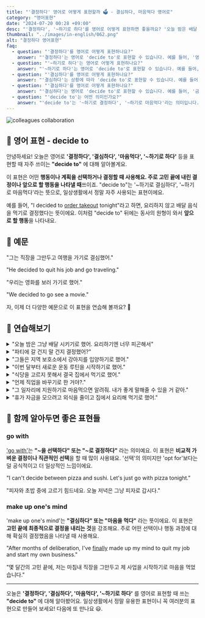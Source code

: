 ```yaml
---
title: "'결정하다' 영어로 어떻게 표현할까 🗳️ - 결심하다, 마음먹다 영어로"
category: "영어표현"
date: "2024-07-20 00:28 +09:00"
desc: "'결정하다', '~하기로 하다'를 영어로 어떻게 표현하면 좋을까요? '오늘 밤은 배달 시키기로 했어', '새로운 운동 루틴을 시작하기로 했어' 등을 영어로 표현하는 법을 배워봅시다. 다양한 예문을 통해서 연습하고 본인의 표현으로 만들어 보세요."
thumbnail: "../images/in-english/062.png"
alt: "결정하다 영어표현"
faq:
  - question: "'결정하다'를 영어로 어떻게 표현하나요?"
    answer: "'결정하다'는 영어로 'decide to'로 표현할 수 있습니다. 예를 들어, '영화를 보러 가기로 결정했어'는 'I decided to go see a movie'로 말할 수 있습니다."
  - question: "'~하기로 하다'는 영어로 어떻게 표현하나요?"
    answer: "'~하기로 하다'는 영어로 'decide to'로 표현할 수 있습니다. 예를 들어, '새로운 운동 루틴을 시작하기로 했어'는 'I decided to start a new workout routine'으로 말할 수 있습니다."
  - question: "'결심하다'를 영어로 어떻게 표현하나요?"
    answer: "'결심하다'는 상황에 따라 'decide to'로 표현할 수 있습니다. 예를 들어, '그녀는 직장을 그만두고 여행을 가기로 결심했어'는 'She decided to quit her job and go traveling'으로 말할 수 있습니다."
  - question: "'결심하다'를 영어로 어떻게 표현하나요?"
    answer: "'결심하다'는 영어로 'decide to'로 표현할 수 있습니다. 예를 들어, '금연하기로 결심했어'는 'I decided to quit smoking'으로 말할 수 있습니다."
  - question: "'decide to'는 어떤 의미인가요?"
    answer: "'decide to'는 '~하기로 결정하다', '~하기로 마음먹다'라는 의미입니다. 어떤 행동이나 계획을 선택하거나 결정할 때 사용합니다. 예를 들어, 'They decided to adopt a dog'는 '그들은 강아지를 입양하기로 결정했다'는 뜻입니다."
---
```


![colleagues collaboration](../images/in-english/062-1.avif)

## 🌟 영어 표현 - decide to

안녕하세요! 오늘은 영어로 **'결정하다', '결심하다', '마음먹다', '~하기로 하다'** 등을 표현할 때 자주 쓰이는 **"decide to"** 에 대해 알아볼게요.

이 표현은 어떤 **행동이나 계획을 선택하거나 결정할 때 사용해요. 주로 고민 끝에 내린 결정이나 앞으로 할 행동을 나타낼 때**쓰이죠. "decide to"는 '~하기로 결심하다', '~하기로 마음먹다'라는 뜻으로, 일상생활에서 정말 자주 사용되는 표현이에요.

예를 들어, "I decided to <a href="/blog/in-english/066.order-takeout/">order takeout</a> tonight"라고 하면, 요리하지 않고 배달 음식을 먹기로 결정했다는 뜻이에요. 이처럼 "decide to" 뒤에는 동사의 원형이 와서 **앞으로 할 행동**을 나타내요.

<script async src="https://pagead2.googlesyndication.com/pagead/js/adsbygoogle.js?client=ca-pub-1465612013356152"
     crossorigin="anonymous"></script>
<!-- engple-horizontal-ad -->

<ins class="adsbygoogle"
     style="display:block"
     data-ad-client="ca-pub-1465612013356152"
     data-ad-slot="2106896038"
     data-ad-format="auto"
     data-full-width-responsive="true"></ins>

<script>
     (adsbygoogle = window.adsbygoogle || []).push({});
</script>

## 📖 예문

"그는 직장을 그만두고 여행을 가기로 결심했어."

"He decided to quit his job and go traveling."

"우리는 영화를 보러 가기로 했어."

"We decided to go see a movie."

자, 이제 더 다양한 예문으로 이 표현을 연습해 볼까요? 🚀

## 💬 연습해보기

<details>
<summary>"오늘 밤은 그냥 배달 시키기로 했어. 요리하기엔 너무 피곤해서"</summary>
<span>"I decided to <a href="/blog/in-english/066.order-takeout/">order takeout</a> tonight. I'm too tired to cook."</span>
</details>

<details>
<summary>"파티에 갈 건지 말 건지 결정했어?"</summary>
<span>"Have you decided to go to the party yet?"</span>
</details>

<details>
<summary>"그들은 지역 보호소에서 강아지를 입양하기로 했어."</summary>
<span>"They decided to adopt a dog from the local shelter."</span>
</details>

<details>
<summary>"이번 달부터 새로운 운동 루틴을 시작하기로 했어."</summary>
<span>"I decided to start a new workout routine this month."</span>
</details>

<details>
<summary>"식당을 고르지 못해서 결국 집에서 먹기로 했어."</summary>
<span>"We couldn't choose a restaurant, so we decided to eat at home."</span>
</details>

<details>
<summary>"언제 직업을 바꾸기로 한 거야?."</summary>
<span>"When did you decide to switch careers?"</span>
</details>

<details>
<summary>"그 일자리에 지원하기로 마음먹으면 알려줘. 내가 좋게 말해줄 수 있을 거 같아."</summary>
<span>"If you decide to apply for that job, <a href="/blog/in-english/241.let-someone-know/">let me know</a>. I might be able to <a href="/blog/in-english/063.put-in-a-good-word/">put in a good word</a> for you."</span>
</details>

<details>
<summary>"휴가 자금을 모으려고 외식을 줄이고 집에서 요리해 먹기로 했어."</summary>
<span>"We decided to <a href="/blog/in-english/059.cut-back-on/">cut back on</a> eating out and make more meals at home to save for our vacation."</span>
</details>

## 🤝 함께 알아두면 좋은 표현들

### go with

['go with'](/blog/021.go-with/)는 **"~을 선택하다" 또는 "~로 결정하다"** 라는 의미예요. 이 표현은 **비교적 가벼운 결정이나 직관적인 선택**을 할 때 많이 사용돼요. '선택'의 의미지만 'opt for'보다는 덜 공식적이고 더 일상적인 느낌이에요.

"I can't decide between pizza and sushi. Let's just go with pizza tonight."

"피자와 초밥 중에 고르기 힘드네요. 오늘 저녁은 그냥 피자로 갑시다."

### make up one's mind

'make up one's mind'는 **"결심하다" 또는 "마음을 먹다"** 라는 뜻이에요. 이 표현은 **고민 끝에 최종적으로 결정을 내리는 것**을 강조해요. 주로 어떤 선택이나 행동 과정에 대해 확실히 결정했음을 나타낼 때 사용해요.

"After months of deliberation, I've [finally](/blog/in-english/182.finally/) made up my mind to quit my job and start my own business."

"몇 달간의 고민 끝에, 저는 마침내 직장을 그만두고 제 사업을 시작하기로 마음을 먹었습니다."

---

오늘은 **'결정하다', '결심하다', '마음먹다', '~하기로 하다'** 를 영어로 표현할 때 쓰는 **"decide to"** 에 대해 알아봤어요. 일상생활에서 정말 유용한 표현이니 꼭 여러분의 표현으로 만들어 보세요! 다음에 또 만나요 😃.

